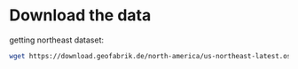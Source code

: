 # Download the data


getting northeast dataset:

```bash
wget https://download.geofabrik.de/north-america/us-northeast-latest.osm.pbf
```